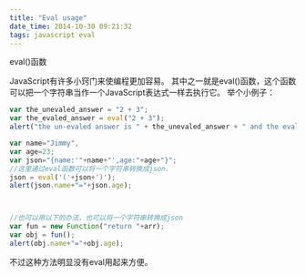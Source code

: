 ```yaml
---
title: "Eval usage"
date_time: 2014-10-30 09:21:32
tags: javascript eval
---
```

eval()函数

JavaScript有许多小窍门来使编程更加容易。
其中之一就是eval()函数，这个函数可以把一个字符串当作一个JavaScript表达式一样去执行它。
举个小例子：

```javascript
var the_unevaled_answer = "2 + 3";
var the_evaled_answer = eval("2 + 3");
alert("the un-evaled answer is " + the_unevaled_answer + " and the evaled answer is " + the_evaled_answer);

var name="Jimmy",
var age=23;
var json="{name:'"+name+"',age:"+age+"}";
//这里通过eval函数可以将一个字符串转换成json.
json = eval('('+json+')');
alert(json.name+"="+json.age);



//也可以用以下的办法，也可以将一个字符串转换成json
var fun = new Function("return "+arr);
var obj = fun();
alert(obj.name+"="+obj.age);
```

不过这种方法明显没有eval用起来方便。
